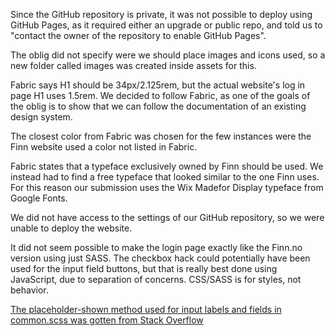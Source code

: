 Since the GitHub repository is private, it was not possible to deploy using GitHub Pages, as it required either an upgrade or public repo, and told us to "contact the owner of the repository to enable GitHub Pages".

The oblig did not specify were we should place images and icons used, so a new folder called images was created inside assets for this.

Fabric says H1 should be 34px/2.125rem, but the actual website's log in page H1 uses 1.5rem. We decided to follow Fabric, as one of the goals of the oblig is to show that we can follow the documentation of an existing design system.

The closest color from Fabric was chosen for the few instances were the Finn website used a color not listed in Fabric.

Fabric states that a typeface exclusively owned by Finn should be used. We instead had to find a free typeface that looked similar to the one Finn uses. For this reason our submission uses the Wix Madefor Display typeface from Google Fonts.

We did not have access to the settings of our GitHub repository, so we were unable to deploy the website.

It did not seem possible to make the login page exactly like the Finn.no version using just SASS. The checkbox hack could potentially have been used for the input field buttons, but that is really best done using JavaScript, due to separation of concerns. CSS/SASS is for styles, not behavior.

[The placeholder-shown method used for input labels and fields in common.scss was gotten from Stack Overflow](https://stackoverflow.com/questions/16952526/detect-if-an-input-has-text-in-it-using-css-on-a-page-i-am-visiting-and-do-no)
